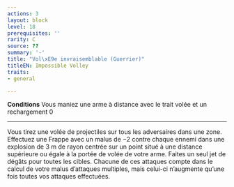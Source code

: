 ```yaml
---
actions: 3
layout: block
level: 18
prerequisites: ''
rarity: C
source: ??
summary: '-'
title: "Vol\xE9e invraisemblable (Guerrier)"
titleEN: Impossible Volley
traits:
- general

---
```


<p><strong>Conditions</strong> Vous maniez une arme à distance avec le trait volée et un rechargement 0</p>
<hr>
<p>Vous tirez une volée de projectiles sur tous les adversaires dans une zone. Effectuez une Frappe avec un malus de −2 contre chaque ennemi dans une explosion de 3 m de rayon centrée sur un point situé à une distance supérieure ou égale à la portée de volée de votre arme. Faites un seul jet de dégâts pour toutes les cibles. Chacune de ces attaques compte dans le calcul de votre malus d’attaques multiples, mais celui-ci n’augmente qu’une fois toutes vos attaques effectuées.</p>